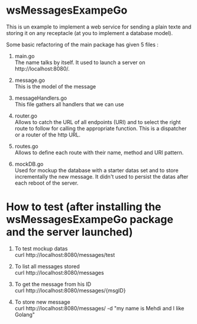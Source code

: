 # wsMessagesExampeGo
This is un example to implement a web service for sending a plain texte and storing it on any receptacle (at you to implement a database model).

Some basic refactoring of the main package has given 5 files :

1. main.go <br>
The name talks by itself. It used to launch a server on http://localhost:8080/.

2. message.go <br>
This is the model of the message

3. messageHandlers.go <br>
This file gathers all handlers that we can use

4. router.go <br>
Allows to catch the URL of all endpoints (URI) and to select the right route to follow for calling the appropriate function. This is a dispatcher or a router of the http URL.

5. routes.go <br>
Allows to define each route with their name, method and URI pattern.

6. mockDB.go <br>
Used for mockup the database with a starter datas set and to store incrementally the new message. It didn't used to persist the datas after each reboot of the server.      

# How to test (after installing the wsMessagesExampeGo package and the server launched)
1. To test mockup datas <br>
curl http://localhost:8080/messages/test

2. To list all messages stored <br>
curl http://localhost:8080/messages

3. To get the message from his ID <br>
curl http://localhost:8080/messages/{msgID}

4. To store new message <br>
curl http://localhost:8080/messages/ -d "my name is Mehdi and I like Golang"


